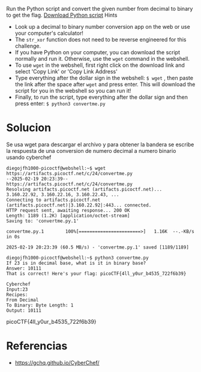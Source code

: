 Run the Python script and convert the given number from decimal to binary to get the flag. [Download Python script](https://artifacts.picoctf.net/c/24/convertme.py)
Hints
- Look up a decimal to binary number conversion app on the web or use your computer's calculator!
- The `str_xor` function does not need to be reverse engineered for this challenge.
- If you have Python on your computer, you can download the script normally and run it. Otherwise, use the `wget` command in the webshell.
- To use `wget` in the webshell, first right click on the download link and select 'Copy Link' or 'Copy Link Address'
- Type everything after the dollar sign in the webshell: `$ wget` , then paste the link after the space after `wget` and press enter. This will download the script for you in the webshell so you can run it!
- Finally, to run the script, type everything after the dollar sign and then press enter: `$ python3 convertme.py`

# Solucion
Se usa wget para descargar el archivo y para obtener la bandera se escribe la respuesta de una conversion de numero decimal a numero binario usando cyberchef
```
diegojfh1000-picoctf@webshell:~$ wget https://artifacts.picoctf.net/c/24/convertme.py
--2025-02-19 20:23:39--  https://artifacts.picoctf.net/c/24/convertme.py
Resolving artifacts.picoctf.net (artifacts.picoctf.net)... 3.160.22.92, 3.160.22.16, 3.160.22.43, ...
Connecting to artifacts.picoctf.net (artifacts.picoctf.net)|3.160.22.92|:443... connected.
HTTP request sent, awaiting response... 200 OK
Length: 1189 (1.2K) [application/octet-stream]
Saving to: 'convertme.py.1'

convertme.py.1        100%[=======================>]   1.16K  --.-KB/s    in 0s      

2025-02-19 20:23:39 (60.5 MB/s) - 'convertme.py.1' saved [1189/1189]

diegojfh1000-picoctf@webshell:~$ python3 convertme.py
If 23 is in decimal base, what is it in binary base?
Answer: 10111
That is correct! Here's your flag: picoCTF{4ll_y0ur_b4535_722f6b39}
```
```
Cyberchef
Input:23
Recipes:
From Decimal
To Binary: Byte Length: 1
Output: 10111
```
picoCTF{4ll_y0ur_b4535_722f6b39}
# Referencias

- https://gchq.github.io/CyberChef/